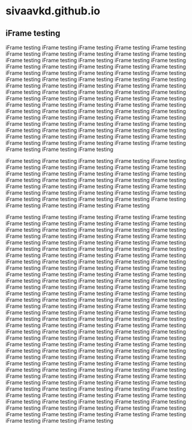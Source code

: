 # sivaavkd.github.io

## iFrame testing


iFrame testing iFrame testing iFrame testing iFrame testing iFrame testing iFrame testing iFrame testing iFrame testing iFrame testing iFrame testing iFrame testing iFrame testing iFrame testing iFrame testing iFrame testing iFrame testing iFrame testing iFrame testing iFrame testing iFrame testing iFrame testing iFrame testing iFrame testing iFrame testing iFrame testing iFrame testing iFrame testing iFrame testing iFrame testing iFrame testing iFrame testing iFrame testing iFrame testing iFrame testing iFrame testing iFrame testing iFrame testing iFrame testing iFrame testing iFrame testing iFrame testing iFrame testing iFrame testing iFrame testing iFrame testing iFrame testing iFrame testing iFrame testing iFrame testing iFrame testing iFrame testing iFrame testing iFrame testing iFrame testing iFrame testing iFrame testing iFrame testing iFrame testing iFrame testing iFrame testing iFrame testing iFrame testing iFrame testing iFrame testing iFrame testing iFrame testing iFrame testing iFrame testing iFrame testing iFrame testing iFrame testing iFrame testing iFrame testing iFrame testing iFrame testing iFrame testing iFrame testing iFrame testing iFrame testing iFrame testing iFrame testing iFrame testing iFrame testing 

iFrame testing iFrame testing iFrame testing iFrame testing iFrame testing iFrame testing iFrame testing iFrame testing iFrame testing iFrame testing iFrame testing iFrame testing iFrame testing iFrame testing iFrame testing iFrame testing iFrame testing iFrame testing iFrame testing iFrame testing iFrame testing iFrame testing iFrame testing iFrame testing iFrame testing iFrame testing iFrame testing iFrame testing iFrame testing iFrame testing iFrame testing iFrame testing iFrame testing iFrame testing iFrame testing iFrame testing iFrame testing iFrame testing iFrame testing 

iFrame testing iFrame testing iFrame testing iFrame testing iFrame testing iFrame testing iFrame testing iFrame testing iFrame testing iFrame testing iFrame testing iFrame testing iFrame testing iFrame testing iFrame testing iFrame testing iFrame testing iFrame testing iFrame testing iFrame testing iFrame testing iFrame testing iFrame testing iFrame testing iFrame testing iFrame testing iFrame testing iFrame testing iFrame testing iFrame testing iFrame testing iFrame testing iFrame testing iFrame testing iFrame testing iFrame testing iFrame testing iFrame testing iFrame testing iFrame testing iFrame testing iFrame testing iFrame testing iFrame testing iFrame testing iFrame testing iFrame testing iFrame testing iFrame testing iFrame testing iFrame testing iFrame testing iFrame testing iFrame testing iFrame testing iFrame testing iFrame testing iFrame testing iFrame testing iFrame testing iFrame testing iFrame testing iFrame testing iFrame testing iFrame testing iFrame testing iFrame testing iFrame testing iFrame testing iFrame testing iFrame testing iFrame testing iFrame testing iFrame testing iFrame testing iFrame testing iFrame testing iFrame testing iFrame testing iFrame testing iFrame testing iFrame testing iFrame testing iFrame testing iFrame testing iFrame testing iFrame testing iFrame testing iFrame testing iFrame testing iFrame testing iFrame testing iFrame testing iFrame testing iFrame testing iFrame testing iFrame testing iFrame testing iFrame testing iFrame testing iFrame testing iFrame testing iFrame testing iFrame testing iFrame testing iFrame testing iFrame testing iFrame testing iFrame testing iFrame testing iFrame testing iFrame testing iFrame testing iFrame testing iFrame testing iFrame testing iFrame testing iFrame testing iFrame testing iFrame testing iFrame testing iFrame testing iFrame testing iFrame testing iFrame testing iFrame testing iFrame testing iFrame testing iFrame testing iFrame testing iFrame testing iFrame testing iFrame testing iFrame testing iFrame testing iFrame testing iFrame testing iFrame testing iFrame testing iFrame testing iFrame testing iFrame testing iFrame testing iFrame testing iFrame testing iFrame testing iFrame testing iFrame testing iFrame testing iFrame testing iFrame testing iFrame testing iFrame testing iFrame testing iFrame testing iFrame testing iFrame testing iFrame testing iFrame testing iFrame testing iFrame testing iFrame testing iFrame testing 
